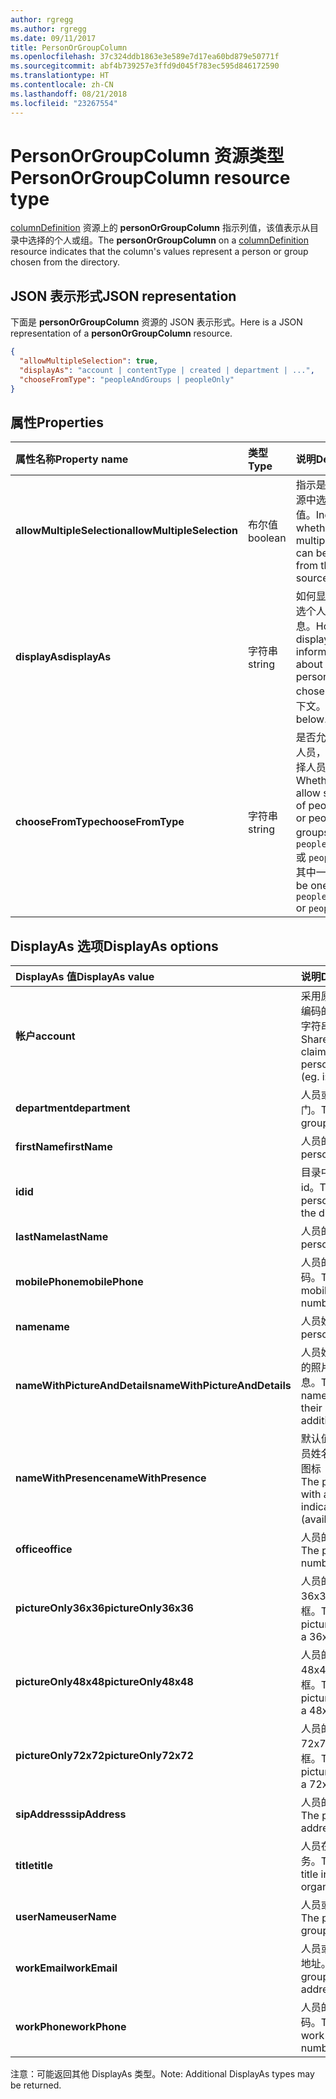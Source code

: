 ```yaml
---
author: rgregg
ms.author: rgregg
ms.date: 09/11/2017
title: PersonOrGroupColumn
ms.openlocfilehash: 37c324ddb1863e3e589e7d17ea60bd879e50771f
ms.sourcegitcommit: abf4b739257e3ffd9d045f783ec595d846172590
ms.translationtype: HT
ms.contentlocale: zh-CN
ms.lasthandoff: 08/21/2018
ms.locfileid: "23267554"
---
```

# <a name="personorgroupcolumn-resource-type"></a><span data-ttu-id="443ed-102">PersonOrGroupColumn 资源类型</span><span class="sxs-lookup"><span data-stu-id="443ed-102">PersonOrGroupColumn resource type</span></span>

<span data-ttu-id="443ed-103">[columnDefinition](columnDefinition.md) 资源上的 **personOrGroupColumn** 指示列值，该值表示从目录中选择的个人或组。</span><span class="sxs-lookup"><span data-stu-id="443ed-103">The **personOrGroupColumn** on a [columnDefinition](columnDefinition.md) resource indicates that the column's values represent a person or group chosen from the directory.</span></span>

## <a name="json-representation"></a><span data-ttu-id="443ed-104">JSON 表示形式</span><span class="sxs-lookup"><span data-stu-id="443ed-104">JSON representation</span></span>

<span data-ttu-id="443ed-105">下面是 **personOrGroupColumn** 资源的 JSON 表示形式。</span><span class="sxs-lookup"><span data-stu-id="443ed-105">Here is a JSON representation of a **personOrGroupColumn** resource.</span></span>
<!-- { "blockType": "resource", "@type": "microsoft.graph.personOrGroupColumn", "@property.aka": "chooseFromType=format" } -->

```json
{
  "allowMultipleSelection": true,
  "displayAs": "account | contentType | created | department | ...",
  "chooseFromType": "peopleAndGroups | peopleOnly"
}
```

## <a name="properties"></a><span data-ttu-id="443ed-106">属性</span><span class="sxs-lookup"><span data-stu-id="443ed-106">Properties</span></span>

| <span data-ttu-id="443ed-107">属性名称</span><span class="sxs-lookup"><span data-stu-id="443ed-107">Property name</span></span>              | <span data-ttu-id="443ed-108">类型</span><span class="sxs-lookup"><span data-stu-id="443ed-108">Type</span></span>    | <span data-ttu-id="443ed-109">说明</span><span class="sxs-lookup"><span data-stu-id="443ed-109">Description</span></span>
|:---------------------------|:--------|:--------------------------------------
| <span data-ttu-id="443ed-110">**allowMultipleSelection**</span><span class="sxs-lookup"><span data-stu-id="443ed-110">**allowMultipleSelection**</span></span> | <span data-ttu-id="443ed-111">布尔值</span><span class="sxs-lookup"><span data-stu-id="443ed-111">boolean</span></span> | <span data-ttu-id="443ed-112">指示是否可以从源中选择多个值。</span><span class="sxs-lookup"><span data-stu-id="443ed-112">Indicates whether multiple values can be selected from the source.</span></span>
| <span data-ttu-id="443ed-113">**displayAs**</span><span class="sxs-lookup"><span data-stu-id="443ed-113">**displayAs**</span></span>              | <span data-ttu-id="443ed-114">字符串</span><span class="sxs-lookup"><span data-stu-id="443ed-114">string</span></span>  | <span data-ttu-id="443ed-115">如何显示有关所选个人或组的信息。</span><span class="sxs-lookup"><span data-stu-id="443ed-115">How to display the information about the person or group chosen.</span></span> <span data-ttu-id="443ed-116">请参阅下文。</span><span class="sxs-lookup"><span data-stu-id="443ed-116">See below.</span></span>
| <span data-ttu-id="443ed-117">**chooseFromType**</span><span class="sxs-lookup"><span data-stu-id="443ed-117">**chooseFromType**</span></span>         | <span data-ttu-id="443ed-118">字符串</span><span class="sxs-lookup"><span data-stu-id="443ed-118">string</span></span>  | <span data-ttu-id="443ed-119">是否允许仅选择人员，或同时选择人员和组。</span><span class="sxs-lookup"><span data-stu-id="443ed-119">Whether to allow selection of people only, or people and groups.</span></span> <span data-ttu-id="443ed-120">必须为 `peopleAndGroups` 或 `peopleOnly` 的其中一个。</span><span class="sxs-lookup"><span data-stu-id="443ed-120">Must be one of `peopleAndGroups` or `peopleOnly`.</span></span>

## <a name="displayas-options"></a><span data-ttu-id="443ed-121">DisplayAs 选项</span><span class="sxs-lookup"><span data-stu-id="443ed-121">DisplayAs options</span></span>

| <span data-ttu-id="443ed-122">DisplayAs 值</span><span class="sxs-lookup"><span data-stu-id="443ed-122">DisplayAs value</span></span>               | <span data-ttu-id="443ed-123">说明</span><span class="sxs-lookup"><span data-stu-id="443ed-123">Description</span></span>
|:------------------------------|:-----------------------
| <span data-ttu-id="443ed-124">**帐户**</span><span class="sxs-lookup"><span data-stu-id="443ed-124">**account**</span></span>                   | <span data-ttu-id="443ed-125">采用原始 SharePoint 编码的人员或组声明字符串（如</span><span class="sxs-lookup"><span data-stu-id="443ed-125">The raw SharePoint encoded claim string for the person or group (eg.</span></span> <span data-ttu-id="443ed-126">i:0#.f</span><span class="sxs-lookup"><span data-stu-id="443ed-126">i:0#.f</span></span>|<span data-ttu-id="443ed-127">成员资格</span><span class="sxs-lookup"><span data-stu-id="443ed-127">membership</span></span>|<span data-ttu-id="443ed-128">jane@contoso.com)。</span><span class="sxs-lookup"><span data-stu-id="443ed-128">jane@contoso.com).</span></span>
| <span data-ttu-id="443ed-129">**department**</span><span class="sxs-lookup"><span data-stu-id="443ed-129">**department**</span></span>                | <span data-ttu-id="443ed-130">人员或组的所在部门。</span><span class="sxs-lookup"><span data-stu-id="443ed-130">The person or group's department.</span></span>
| <span data-ttu-id="443ed-131">**firstName**</span><span class="sxs-lookup"><span data-stu-id="443ed-131">**firstName**</span></span>                 | <span data-ttu-id="443ed-132">人员的名字。</span><span class="sxs-lookup"><span data-stu-id="443ed-132">The person's first name.</span></span>
| <span data-ttu-id="443ed-133">**id**</span><span class="sxs-lookup"><span data-stu-id="443ed-133">**id**</span></span>                        | <span data-ttu-id="443ed-134">目录中个人或组的 id。</span><span class="sxs-lookup"><span data-stu-id="443ed-134">The id of the person or group in the directory.</span></span>
| <span data-ttu-id="443ed-135">**lastName**</span><span class="sxs-lookup"><span data-stu-id="443ed-135">**lastName**</span></span>                  | <span data-ttu-id="443ed-136">人员的姓氏。</span><span class="sxs-lookup"><span data-stu-id="443ed-136">The person's last name.</span></span>
| <span data-ttu-id="443ed-137">**mobilePhone**</span><span class="sxs-lookup"><span data-stu-id="443ed-137">**mobilePhone**</span></span>               | <span data-ttu-id="443ed-138">人员的移动电话号码。</span><span class="sxs-lookup"><span data-stu-id="443ed-138">The person's mobile phone number.</span></span>
| <span data-ttu-id="443ed-139">**name**</span><span class="sxs-lookup"><span data-stu-id="443ed-139">**name**</span></span>                      | <span data-ttu-id="443ed-140">人员姓名。</span><span class="sxs-lookup"><span data-stu-id="443ed-140">The person's name.</span></span>
| <span data-ttu-id="443ed-141">**nameWithPictureAndDetails**</span><span class="sxs-lookup"><span data-stu-id="443ed-141">**nameWithPictureAndDetails**</span></span> | <span data-ttu-id="443ed-142">人员姓名，以及他们的照片和其他详细信息。</span><span class="sxs-lookup"><span data-stu-id="443ed-142">The person's name along with their picture and additional details.</span></span>
| <span data-ttu-id="443ed-143">**nameWithPresence**</span><span class="sxs-lookup"><span data-stu-id="443ed-143">**nameWithPresence**</span></span>          | <span data-ttu-id="443ed-144">默认值。</span><span class="sxs-lookup"><span data-stu-id="443ed-144">Default.</span></span> <span data-ttu-id="443ed-145">人员姓名和状态指示器图标（空闲/忙碌/等）</span><span class="sxs-lookup"><span data-stu-id="443ed-145">The person's name with a presence indicator icon (available/busy/etc.)</span></span>
| <span data-ttu-id="443ed-146">**office**</span><span class="sxs-lookup"><span data-stu-id="443ed-146">**office**</span></span>                    | <span data-ttu-id="443ed-147">人员的办公室电话。</span><span class="sxs-lookup"><span data-stu-id="443ed-147">The person's office number.</span></span>
| <span data-ttu-id="443ed-148">**pictureOnly36x36**</span><span class="sxs-lookup"><span data-stu-id="443ed-148">**pictureOnly36x36**</span></span>          | <span data-ttu-id="443ed-149">人员的照片，采用 36x36 像素的正方形框。</span><span class="sxs-lookup"><span data-stu-id="443ed-149">The person's picture, bounded by a 36x36 px square.</span></span>
| <span data-ttu-id="443ed-150">**pictureOnly48x48**</span><span class="sxs-lookup"><span data-stu-id="443ed-150">**pictureOnly48x48**</span></span>          | <span data-ttu-id="443ed-151">人员的照片，采用 48x48 像素的正方形框。</span><span class="sxs-lookup"><span data-stu-id="443ed-151">The person's picture, bounded by a 48x48 px square.</span></span>
| <span data-ttu-id="443ed-152">**pictureOnly72x72**</span><span class="sxs-lookup"><span data-stu-id="443ed-152">**pictureOnly72x72**</span></span>          | <span data-ttu-id="443ed-153">人员的照片，采用 72x72 像素的正方形框。</span><span class="sxs-lookup"><span data-stu-id="443ed-153">The person's picture, bounded by a 72x72 px square.</span></span>
| <span data-ttu-id="443ed-154">**sipAddress**</span><span class="sxs-lookup"><span data-stu-id="443ed-154">**sipAddress**</span></span>                | <span data-ttu-id="443ed-155">人员的 sip 地址。</span><span class="sxs-lookup"><span data-stu-id="443ed-155">The person's sip address.</span></span>
| <span data-ttu-id="443ed-156">**title**</span><span class="sxs-lookup"><span data-stu-id="443ed-156">**title**</span></span>                     | <span data-ttu-id="443ed-157">人员在组织中的职务。</span><span class="sxs-lookup"><span data-stu-id="443ed-157">The person's title in the organization.</span></span>
| <span data-ttu-id="443ed-158">**userName**</span><span class="sxs-lookup"><span data-stu-id="443ed-158">**userName**</span></span>                  | <span data-ttu-id="443ed-159">人员或组的用户名。</span><span class="sxs-lookup"><span data-stu-id="443ed-159">The person or group's user name.</span></span>
| <span data-ttu-id="443ed-160">**workEmail**</span><span class="sxs-lookup"><span data-stu-id="443ed-160">**workEmail**</span></span>                 | <span data-ttu-id="443ed-161">人员或组的电子邮件地址。</span><span class="sxs-lookup"><span data-stu-id="443ed-161">The person or group's email address.</span></span>
| <span data-ttu-id="443ed-162">**workPhone**</span><span class="sxs-lookup"><span data-stu-id="443ed-162">**workPhone**</span></span>                 | <span data-ttu-id="443ed-163">人员的工作电话号码。</span><span class="sxs-lookup"><span data-stu-id="443ed-163">The person's work phone number.</span></span>

<span data-ttu-id="443ed-164">注意：可能返回其他 DisplayAs 类型。</span><span class="sxs-lookup"><span data-stu-id="443ed-164">Note: Additional DisplayAs types may be returned.</span></span>

<!-- {
  "type": "#page.annotation",
  "description": "",
  "keywords": "",
  "section": "documentation",
  "suppressions": [
    "Warning: /api-reference/v1.0/resources/personorgroupcolumn.md:
      Found potential enums in resource example that weren't defined in a table:(peopleAndGroups,peopleOnly) are in resource, but () are in table",
    "Warning: /api-reference/v1.0/resources/personorgroupcolumn.md:
      Found potential enums in resource example that weren't defined in a table:(account,contentType,created,department,...) are in resource, but () are in table"
  ],
  "tocPath": "Resources/PersonOrGroupColumn"
} -->
